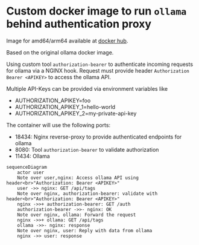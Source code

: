 # Custom docker image to run `ollama` behind authentication proxy

Image for amd64/arm64 available at [docker hub](https://hub.docker.com/repository/docker/brilliantcreator/ollama-authentication-proxy).

Based on the original ollama docker image.

Using custom tool `authorization-bearer` to authenticate incoming requests for ollama
via a NGINX hook.
Request must provide header `Authorization Bearer <APIKEY>` to access the ollama API.

Multiple API-Keys can be provided via environment variables like
- AUTHORIZATION_APIKEY=foo
- AUTHORIZATION_APIKEY_1=hello-world
- AUTHORIZATION_APIKEY_2=my-private-api-key

The container will use the following ports:
- 18434: Nginx reverse-proxy to provide authenticated endpoints for ollama
- 8080: Tool `authorization-bearer` to validate authorization
- 11434: Ollama

```mermaid
sequenceDiagram
    actor user
    Note over user,nginx: Access ollama API using header<br>"Authorization: Bearer <APIKEY>"
    user ->> nginx: GET /api/tags
    Note over nginx, authorization-bearer: validate with header<br>"Authorization: Bearer <APIKEY>"
    nginx ->>+ authorization-bearer: GET /auth
    authorization-bearer ->>- nginx: OK
    Note over nginx, ollama: Forward the request
    nginx ->>+ ollama: GET /api/tags
    ollama ->>- nginx: response
    Note over nginx, user: Reply with data from ollama
    nginx ->> user: response
```
